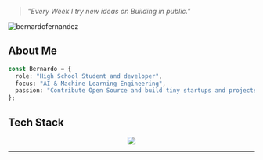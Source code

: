 > *"Every Week I try new ideas on Building in public."*

<p align="left"> <img src="https://komarev.com/ghpvc/?username=bernardofernandezz" alt="bernardofernandez" /> </p>

## About Me
```typescript
const Bernardo = {
  role: "High School Student and developer",
  focus: "AI & Machine Learning Engineering",
  passion: "Contribute Open Source and build tiny startups and projects"
};
```

## Tech Stack
<p align="center">
<img src="https://skillicons.dev/icons?i=html,css,js,ts,go,react,git,nodejs,postgres,arduino,linux,ubuntu,py,pytorch,tensorflow,vscode,vercel,supabase,firebase,powershell,bash,mysql,npm,k8s,grafana,docker,googlecloud"/>
</p>

---
